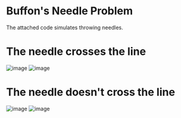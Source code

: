 # Buffon's Needle Problem
The attached code simulates throwing needles.

# The needle crosses the line
![image](https://github.com/user-attachments/assets/73076b39-e0ba-42ba-9185-9364ba3b4a81)
![image](https://github.com/user-attachments/assets/85be5a75-e14d-4d71-85c0-6605c4021b48)

# The needle doesn't cross the line
![image](https://github.com/user-attachments/assets/e740237e-4882-4c8c-9076-b95c0f78fc5b)
![image](https://github.com/user-attachments/assets/6517f33f-8cb9-453c-a549-5fbfaaab7d92)

